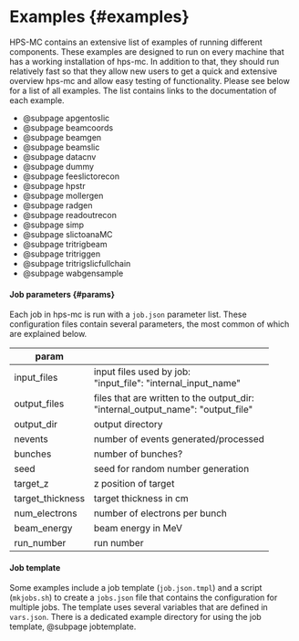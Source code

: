 Examples  {#examples}
========

HPS-MC contains an extensive list of examples of running different components. These examples are designed to run on every machine that has a working installation of hps-mc. In addition to that, they should run relatively fast so that they allow new users to get a quick and extensive overview hps-mc and allow easy testing of functionality. Please see below for a list of all examples. The list contains links to the documentation of each example.

- @subpage apgentoslic
- @subpage beamcoords
- @subpage beamgen
- @subpage beamslic
- @subpage datacnv
- @subpage dummy
- @subpage feeslictorecon
- @subpage hpstr
- @subpage mollergen
- @subpage radgen
- @subpage readoutrecon
- @subpage simp
- @subpage slictoanaMC
- @subpage tritrigbeam
- @subpage tritriggen
- @subpage tritrigslicfullchain
- @subpage wabgensample

#### Job parameters    {#params}
Each job in hps-mc is run with a `job.json` parameter list. These configuration files contain several parameters, the most common of which are explained below.

| param            |                                                                                        |
|------------------|----------------------------------------------------------------------------------------|
| input_files      | input files used by job:<br>"input_file": "internal_input_name"                        |
| output_files     | files that are written to the output_dir:<br>"internal_output_name": "output_file"     |
| output_dir       | output directory                                                                       |
| nevents          | number of events generated/processed                                                   |
| bunches          | number of bunches?                                                                     |
| seed             | seed for random number generation                                                      |
| target_z         | z position of target                                                                   |
| target_thickness | target thickness in cm                                                                 |
| num_electrons    | number of electrons per bunch                                                          |
| beam_energy      | beam energy in MeV                                                                     |
| run_number       | run number                                                                             |

#### Job template
Some examples include a job template (`job.json.tmpl`) and a script (`mkjobs.sh`) to create a `jobs.json` file that contains the configuration for multiple jobs. The template uses several variables that are defined in `vars.json`. There is a dedicated example directory for using the job template, @subpage jobtemplate.